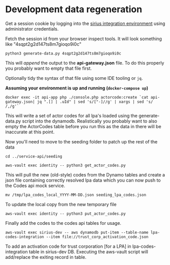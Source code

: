 Development data regeneration
======

Get a session cookie by logging into the
[sirius integration environment](https://frontend-integration.dev.sirius.opg.digital) using administrator credentials.

Fetch the session id from your browser inspect tools. It will look something like "4sqpt2g2d147ts8m7gioqo9i0c"

```shell script
python3 generate-data.py 4sqpt2g2d147ts8m7gioqo9i0c
```

This will *append* the output to the **api-gateway.json** file. To do this properly you probably want to empty that file
first.

Optionally tidy the syntax of that file using some IDE tooling or `jq`.

**Assuming your environment is up and running (`docker-compose up`)**

```shell script
docker exec -it api-app php ./console.php actorcode:create `cat api-gateway.json| jq ".[] | .uId" | sed 's/["-]//g' | xargs | sed 's/ /,/g'`
```

This will write a set of actor codes for all lpa's loaded using the generate-data.py script into the dynamodb. Realistically
you probably want to also empty the ActorCodes table before you run this as the data in there will be inaccurate at this
point.

Now you'll need to move to the seeding folder to patch up the rest of the data

```shell script
cd ../service-api/seeding
```

```shell script
aws-vault exec identity -- python3 get_actor_codes.py
```

This will pull the new (old-style) codes from the Dynamo tables and create a json file containing correctly resolved
lpa data which you can now push to the Codes api mock service.

```shell script
mv /tmp/lpa_codes_local_YYYY-MM-DD.json seeding_lpa_codes.json
```

To update the local copy from the new temporary file

```shell script
aws-vault exec identity -- python3 put_actor_codes.py
```

Finally add the codes to the codes api tables for usage.

```shell script
aws-vault exec sirius-dev -- aws dynamodb put-item --table-name lpa-codes-integration --item file://trust_corp_activation_code.json
```
To add an activation code for trust corporation [for a LPA] in lpa-codes-integration table in sirius-dev DB. 
Executing the aws-vault script will add/replace the exiting record in table. 